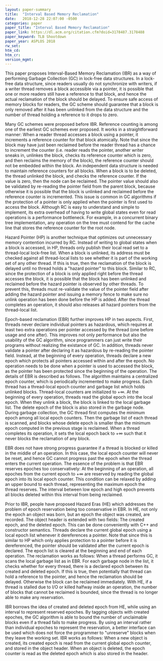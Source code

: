 ```yaml
---
layout: paper-summary
title:  "Interval Based Memory Reclamation"
date:   2018-12-28 22:07:00 -0500
categories: paper
paper_title: "Interval Based Memory Reclamation"
paper_link: https://dl.acm.org/citation.cfm?doid=3178487.3178488
paper_keyword: TLB Shootdown
paper_year: ASPLOS 2018
rw_set: 
htm_cd: 
htm_cr: 
version_mgmt: 
---
```


This paper proposes Interval-Based Memory Reclamation (IBR) as a way of performing Garbage Collection (GC) in 
lock-free data structures. In a lock-free data structure, since readers usually do not synchronize with writers, 
if a writer thread removes a block accessible via a pointer, it is possible that one or more readers still
have a reference to that block, and hence the actual reclamation of the block should be delayed. To ensure safe access
of memory blocks for readers, the GC scheme should guarantee that a block is only removed after it has been unlinked
from the data structure and the number of thread holding a reference to it drops to zero. 

Many GC schemes were proposed before IBR. Reference counting is among one of the earliest GC schemes ever proposed. 
It works in a straightforward manner: When a reader thread accesses a block using a pointer, it increments a reference 
counter for that block atomically. Note that since the block may have just been reclaimed before the reader thread has a 
chance to increment the counter (i.e. reader reads the pointer, another writer sneaks in, unlinkes the block, checks its 
reference counter which is zero, and then reclaims the memory of the block), the reference counter should not be embedded 
within the block. An independent data structure is needed to maintain reference counters for all blocks. When a block is 
to be deleted, the thread unlinked the block, and checks the reference counter. If the value is zero, then the node can be 
reclaimed. The pointer value should also be validated by re-reading the pointer field from the parent block, because otherwise 
it is possible that the block is unlinked and reclaimed before the reference counter is incremented. This issue is common 
in GC algorithms if the protection of a pointer is only applied when the pointer is first used to access the block.
Although RC is easy to understand and simple to implement, its extra overhead of having to write global states even for 
read operations is a performance bottleneck. For example, in a concurrent binary tree implementation, any operation
on the tree must contend for the cache line that stores the reference counter for the root node. 

Hazard Pointer (HP) is another technique that optimizes out unnecessary memory contention incurred by RC. Instead of 
writing to global states when a block is accessed, in HP, threads only publish their local read set to a thread-local
lock-free list. When a block is unlinked, its address must be checked against all thread-local lists to see whether 
it is part of the working set of any other thread. If this is true, then the reclamation of the block is delayed until
no thread holds a "hazard pointer" to this block. Similar to RC, since the protection of a block is only applied right 
before the thread accesses the block, it is possible that the block has been unlinked and reclaimed before the 
hazard pointer is observed by other threads. To prevent this, threads must re-validate the value of the pointer 
field after adding the hazard pointer and issuing a memory fence to make sure no unlink operation has been done 
before the HP is added. After the thread completes an operation, it should also releases all hazard pointers from 
the thread-local list. 

Epoch-based reclamation (EBR) further improves HP in two aspects. First, threads never declare individual pointers 
as hazardous, which requires at least two extra operations per pointer accessed by the thread (one before usage 
and one after). This improves not only performance but also the usability of the GC algorithm, since programmers
can just write their programs without realizing the existance of GC. In addition, threads never validate a pointer
after declaring it as hazardous by re-reading the pointer field. Instead, at the beginning of every operation, threads
declare a new epoch which protects all pointers accessed within and after the epoch. No operation needs to be done when
a pointer is used to accessed the block, as the pointer has been protected since the beginning of the operation. 
The details of EBR is described as follows. The algorithm maintains a centralized epoch counter, which is periodically
incremented to make progress. Each thread has a thread-local epoch counter and garbage list which holds unlinked 
blocks. Thread-local counters are initialized to +&infin;. At the beginning of every operation, threads read the 
global epoch into the local epoch. When they unlink a block, the block is linked to the local garbage list. 
The delete epoch of the block is also stored in the garbage node. During garbage collection, the GC thread first computes 
the minimum epoch among all local epoch counters. Then the garbage list of each thread is scanned, and blocks whose 
delete epoch is smaller than the minimum epoch computed in the previous stage is reclaimed. When a thread completes 
its operation, it sets the local epoch back to +&infin; such that it never blocks the reclamation of any block.

EBR does not have strong progress guarantee if a thread is blocked or killed in the middle of an operation. In this 
case, the local epoch counter will never be reset, and hence GC cannot progress past the epoch when the thread
enters the current operation. The essence of the problem is that EBR reserves epoches too conservatively: At the 
beginning of an operation, all epoches from the current epoch to +&infin; are reserved by reading the global epoch
into its local epoch counter. This condition can be relaxed by adding an upper bound to each thread, representing the 
maximum epoch the thread reserves. The interval between low epoch and high epoch prevents all blocks deleted within 
this interval from being reclaimed.

Prior to IBR, people have proposed Hazard Eras (HE) which addresses the problem of epoch reservation being too 
conservative in EBR. In HE, not only the epoch an object was born, but an epoch the object was created, are recorded. 
The object header is extended with two fields: The created epoch, and the deleted epoch. This can be done conveniently
with C++ and constructor semantics. Threads declare the current global epoch using a local epoch list whenever it 
dereferences a pointer. Note that since this is similar to HP which only applies protection to a pointer before 
it is dereferenced, the pointer should be validated after the current epoch is declared. The epoch list is cleared 
at the beginning and end of each operation. The reclamation works as follows: When a thread performs GC, it scans 
the local garbage list as in EBR. For each garbage node in the list, it checks whether for every thread, there is a 
declared epoch between its created and deleted epoch. If this is true, then potentially that thread can hold a 
reference to the pointer, and hence the reclamation should be delayed. Otherwise the block can be reclaimed immediately.
With HE, if a thread is stalled due to I/O or killed halfway inside an operation, the number of blocks that cannot be 
reclaimed is bounded, since the thread is no longer able to make any reservation.

IBR borrows the idea of created and deleted epoch from HE, while using an interval to represent reserved epoches. By
tagging objects with created epoches, the GC algorithm is able to bound the number of unclaimable blocks even if 
a thread fails to make progress. By using an interval rather than individual epoches to represent the reservation,
a better interface can be used which does not force the programmer to "unreserve" blocks when they leave 
the working set. IBR works as follows: When a new object is created, its created epoch is read from the current global 
epoch counter, and stored in the object header. When an object is deleted, the epoch counter is read as the deleted
epoch which is also stored in the header. 